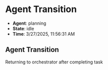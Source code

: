 # Agent Transition

- **Agent**: planning
- **State**: idle
- **Time**: 3/27/2025, 11:56:31 AM

## Agent Transition

Returning to orchestrator after completing task

